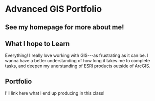 

# Advanced GIS Portfolio


## See my homepage for more about me! 

## What I hope to Learn
Everything! I really love working with GIS---as frustrating as it can be. I wanna have a better understanding of how long it takes me to complete tasks, and deepen my unerstanding of ESRI products outside of ArcGIS. 

## Portfolio 

I'll link here what I end up producing in this class! 
